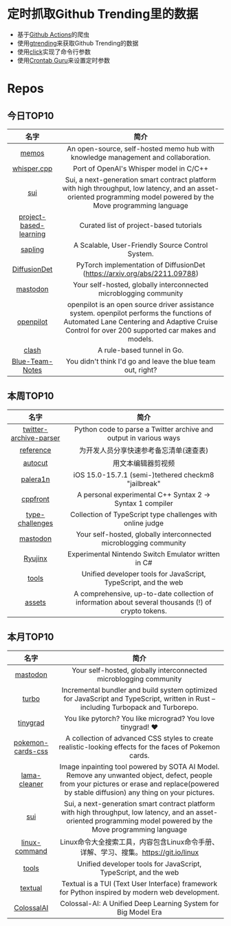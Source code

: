 # 定时抓取Github Trending里的数据
* 基于[Github Actions](https://docs.github.com/en/actions)的爬虫
* 使用[gtrending](https://github.com/hedythedev/gtrending)来获取Github Trending的数据
* 使用[click](https://github.com/pallets/click)实现了命令行参数
* 使用[Crontab Guru](https://crontab.guru/)来设置定时参数

# Repos
## 今日TOP10 
<!-- START OF DAILY_TOP10_REPOS -->
| 名字 | 简介 |
| :----: | :----: |
| [memos](https://github.com/usememos/memos) | An open-source, self-hosted memo hub with knowledge management and collaboration. |
| [whisper.cpp](https://github.com/ggerganov/whisper.cpp) | Port of OpenAI's Whisper model in C/C++ |
| [sui](https://github.com/MystenLabs/sui) | Sui, a next-generation smart contract platform with high throughput, low latency, and an asset-oriented programming model powered by the Move programming language |
| [project-based-learning](https://github.com/practical-tutorials/project-based-learning) | Curated list of project-based tutorials |
| [sapling](https://github.com/facebook/sapling) | A Scalable, User-Friendly Source Control System. |
| [DiffusionDet](https://github.com/ShoufaChen/DiffusionDet) | PyTorch implementation of DiffusionDet (https://arxiv.org/abs/2211.09788) |
| [mastodon](https://github.com/mastodon/mastodon) | Your self-hosted, globally interconnected microblogging community |
| [openpilot](https://github.com/commaai/openpilot) | openpilot is an open source driver assistance system. openpilot performs the functions of Automated Lane Centering and Adaptive Cruise Control for over 200 supported car makes and models. |
| [clash](https://github.com/Dreamacro/clash) | A rule-based tunnel in Go. |
| [Blue-Team-Notes](https://github.com/Purp1eW0lf/Blue-Team-Notes) | You didn't think I'd go and leave the blue team out, right? |
<!-- END OF DAILY_TOP10_REPOS -->

## 本周TOP10
<!-- START OF WEEKLY_TOP10_REPOS -->
| 名字 | 简介 |
| :----: | :----: |
| [twitter-archive-parser](https://github.com/timhutton/twitter-archive-parser) | Python code to parse a Twitter archive and output in various ways |
| [reference](https://github.com/jaywcjlove/reference) | 为开发人员分享快速参考备忘清单(速查表) |
| [autocut](https://github.com/mli/autocut) | 用文本编辑器剪视频 |
| [palera1n](https://github.com/palera1n/palera1n) | iOS 15.0-15.7.1 (semi-)tethered checkm8 "jailbreak" |
| [cppfront](https://github.com/hsutter/cppfront) | A personal experimental C++ Syntax 2 -> Syntax 1 compiler |
| [type-challenges](https://github.com/type-challenges/type-challenges) | Collection of TypeScript type challenges with online judge |
| [mastodon](https://github.com/mastodon/mastodon) | Your self-hosted, globally interconnected microblogging community |
| [Ryujinx](https://github.com/Ryujinx/Ryujinx) | Experimental Nintendo Switch Emulator written in C# |
| [tools](https://github.com/rome/tools) | Unified developer tools for JavaScript, TypeScript, and the web |
| [assets](https://github.com/trustwallet/assets) | A comprehensive, up-to-date collection of information about several thousands (!) of crypto tokens. |
<!-- END OF WEEKLY_TOP10_REPOS -->

## 本月TOP10
<!-- START OF MONTHLY_TOP10_REPOS -->
| 名字 | 简介 |
| :----: | :----: |
| [mastodon](https://github.com/mastodon/mastodon) | Your self-hosted, globally interconnected microblogging community |
| [turbo](https://github.com/vercel/turbo) | Incremental bundler and build system optimized for JavaScript and TypeScript, written in Rust – including Turbopack and Turborepo. |
| [tinygrad](https://github.com/geohot/tinygrad) | You like pytorch? You like micrograd? You love tinygrad! ❤️ |
| [pokemon-cards-css](https://github.com/simeydotme/pokemon-cards-css) | A collection of advanced CSS styles to create realistic-looking effects for the faces of Pokemon cards. |
| [lama-cleaner](https://github.com/Sanster/lama-cleaner) | Image inpainting tool powered by SOTA AI Model. Remove any unwanted object, defect, people from your pictures or erase and replace(powered by stable diffusion) any thing on your pictures. |
| [sui](https://github.com/MystenLabs/sui) | Sui, a next-generation smart contract platform with high throughput, low latency, and an asset-oriented programming model powered by the Move programming language |
| [linux-command](https://github.com/jaywcjlove/linux-command) | Linux命令大全搜索工具，内容包含Linux命令手册、详解、学习、搜集。https://git.io/linux |
| [tools](https://github.com/rome/tools) | Unified developer tools for JavaScript, TypeScript, and the web |
| [textual](https://github.com/Textualize/textual) | Textual is a TUI (Text User Interface) framework for Python inspired by modern web development. |
| [ColossalAI](https://github.com/hpcaitech/ColossalAI) | Colossal-AI: A Unified Deep Learning System for Big Model Era |
<!-- END OF MONTHLY_TOP10_REPOS -->
